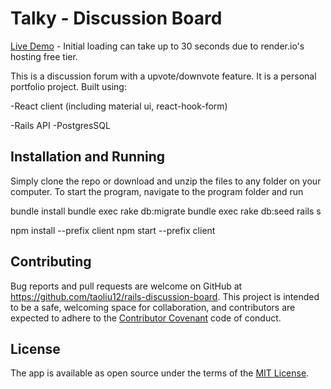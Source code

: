 # Talky - Discussion Board

[Live Demo](https://talky.onrender.com/) - Initial loading can take up to 30 seconds due to render.io's hosting free tier.

This is a discussion forum with a upvote/downvote feature. It is a personal portfolio project. Built using:

-React client (including material ui, react-hook-form)

-Rails API -PostgresSQL


## Installation and Running

Simply clone the repo or download and unzip the files to any folder on your computer. To start the program, navigate to the program folder and run

bundle install
bundle exec rake db:migrate 
bundle exec rake db:seed
rails s

npm install --prefix client
npm start --prefix client

## Contributing

Bug reports and pull requests are welcome on GitHub at https://github.com/taoliu12/rails-discussion-board. This project is intended to be a safe, welcoming space for collaboration, and contributors are expected to adhere to the [Contributor Covenant](http://contributor-covenant.org) code of conduct.

## License

The app is available as open source under the terms of the [MIT License](https://opensource.org/licenses/MIT).

